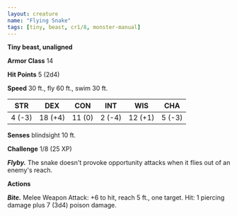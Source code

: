 ```yaml
---
layout: creature
name: "Flying Snake"
tags: [tiny, beast, cr1/8, monster-manual]
---
```


**Tiny beast, unaligned**

**Armor Class** 14

**Hit Points** 5 (2d4)

**Speed** 30 ft., fly 60 ft., swim 30 ft.

|   STR   |   DEX   |   CON   |   INT   |   WIS   |   CHA   |
|:-----:|:-----:|:-----:|:-----:|:-----:|:-----:|
| 4 (-3) | 18 (+4) | 11 (0) | 2 (-4) | 12 (+1) | 5 (-3) |

**Senses** blindsight 10 ft.

**Challenge** 1/8 (25 XP)

***Flyby.*** The snake doesn't provoke opportunity attacks when it flies out of an enemy's reach.

**Actions**

***Bite.*** Melee Weapon Attack: +6 to hit, reach 5 ft., one target. Hit: 1 piercing damage plus 7 (3d4) poison damage.


